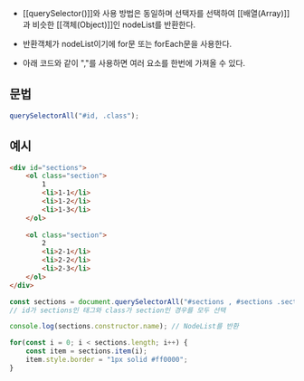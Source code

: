 - [[querySelector()]]와 사용 방법은 동일하며 선택자를 선택하여 [[배열(Array)]]과 비슷한 [[객체(Object)]]인 nodeList를 반환한다.

- 반환객체가 nodeList이기에 for문 또는 forEach문을 사용한다.

- 아래 코드와 같이 ","를 사용하면 여러 요소를 한번에 가져올 수 있다.

## 문법

```js
querySelectorAll("#id, .class");
```

## 예시

```html
<div id="sections">
	<ol class="section">
		1
		<li>1-1</li>
	    <li>1-2</li>
	    <li>1-3</li>
	</ol>
	
	<ol class="section">
	    2
	    <li>2-1</li>
	    <li>2-2</li>
	    <li>2-3</li>
	</ol>
</div>
```

```js
const sections = document.querySelectorAll("#sections , #sections .section");
// id가 sections인 태그와 class가 section인 경우를 모두 선택

console.log(sections.constructor.name); // NodeList를 반환

for(const i = 0; i < sections.length; i++) {
	const item = sections.item(i);
	item.style.border = "1px solid #ff0000";
}
```